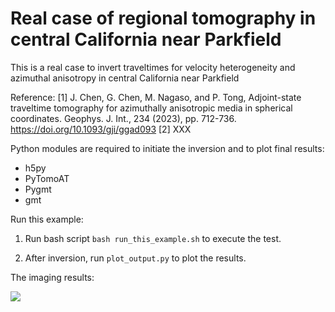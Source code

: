 # Real case of regional tomography in central California near Parkfield

This is a real case to invert traveltimes for velocity heterogeneity and azimuthal anisotropy in central California near Parkfield

Reference:
[1] J. Chen, G. Chen, M. Nagaso, and P. Tong, Adjoint-state traveltime tomography for azimuthally anisotropic media in spherical coordinates. Geophys. J. Int., 234 (2023), pp. 712-736. https://doi.org/10.1093/gji/ggad093
[2] XXX


Python modules are required to initiate the inversion and to plot final results:
- h5py
- PyTomoAT
- Pygmt
- gmt

Run this example:

1. Run bash script `bash run_this_example.sh` to execute the test.

2. After inversion, run `plot_output.py` to plot the results.

The imaging results:

![](img/imaging_result.jpg)


